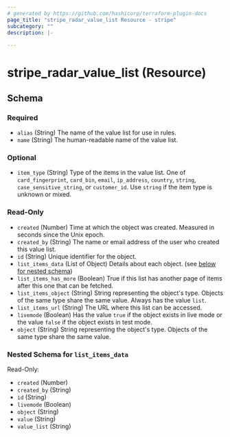 ```yaml
---
# generated by https://github.com/hashicorp/terraform-plugin-docs
page_title: "stripe_radar_value_list Resource - stripe"
subcategory: ""
description: |-
  
---
```


# stripe_radar_value_list (Resource)





<!-- schema generated by tfplugindocs -->
## Schema

### Required

- `alias` (String) The name of the value list for use in rules.
- `name` (String) The human-readable name of the value list.

### Optional

- `item_type` (String) Type of the items in the value list. One of `card_fingerprint`, `card_bin`, `email`, `ip_address`, `country`, `string`, `case_sensitive_string`, or `customer_id`. Use `string` if the item type is unknown or mixed.

### Read-Only

- `created` (Number) Time at which the object was created. Measured in seconds since the Unix epoch.
- `created_by` (String) The name or email address of the user who created this value list.
- `id` (String) Unique identifier for the object.
- `list_items_data` (List of Object) Details about each object. (see [below for nested schema](#nestedatt--list_items_data))
- `list_items_has_more` (Boolean) True if this list has another page of items after this one that can be fetched.
- `list_items_object` (String) String representing the object's type. Objects of the same type share the same value. Always has the value `list`.
- `list_items_url` (String) The URL where this list can be accessed.
- `livemode` (Boolean) Has the value `true` if the object exists in live mode or the value `false` if the object exists in test mode.
- `object` (String) String representing the object's type. Objects of the same type share the same value.

<a id="nestedatt--list_items_data"></a>
### Nested Schema for `list_items_data`

Read-Only:

- `created` (Number)
- `created_by` (String)
- `id` (String)
- `livemode` (Boolean)
- `object` (String)
- `value` (String)
- `value_list` (String)


